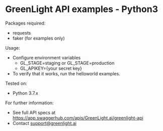 GreenLight API examples - Python3
=================================
Packages required:
 - requests
 - faker (for examples only)

Usage:
 - Configure environment variables 
   - GL_STAGE=staging or GL_STAGE=production
   - GL_APIKEY={your secret key}
 - To verify that it works, run the helloworld examples.

Tested on:
  - Python 3.7.x

For further information:
 - See full API specs at https://app.swaggerhub.com/apis/GreenLight.ai/greenlight-api
 - Contact support@greenlight.ai
